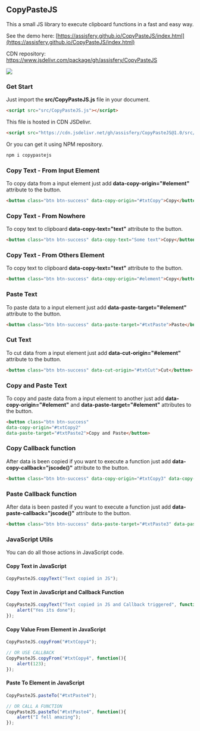 
##  CopyPasteJS

This a small JS library to execute clipboard functions in a fast and easy way.

See the demo here: [https://assisfery.github.io/CopyPasteJS/index.html](https://assisfery.github.io/CopyPasteJS/index.html)

CDN repository: https://www.jsdelivr.com/package/gh/assisfery/CopyPasteJS

[![](https://data.jsdelivr.com/v1/package/gh/assisfery/CopyPasteJS/badge)](https://www.jsdelivr.com/package/gh/assisfery/CopyPasteJS)


### Get Start
Just import the  **src/CopyPasteJS.js**  file in your document.
```html
<script src="src/CopyPasteJS.js"></script>
```

This file is hosted in CDN JSDelivr.
```html
<script src="https://cdn.jsdelivr.net/gh/assisfery/CopyPasteJS@1.0/src/CopyPasteJS.min.js"></script>
```

Or you can get it using NPM repository.
```js
npm i copypastejs
```

### Copy Text - From Input Element
To copy data from a input element just add  **data-copy-origin="#element"**  attribute to the button.
```html
<button class="btn btn-success" data-copy-origin="#txtCopy">Copy</button>
```

### Copy Text - From Nowhere
To copy text to clipboard  **data-copy-text="text"**  attribute to the button.
```html
<button class="btn btn-success" data-copy-text="Some text">Copy</button>
```

### Copy Text - From Others Element
To copy text to clipboard **data-copy-text="text"** attribute to the button.
```html
<button class="btn btn-success" data-copy-origin="#element">Copy</button>
```

### Paste Text
To paste data to a input element just add  **data-paste-target="#element"**  attribute to the button.
```html
<button class="btn btn-success" data-paste-target="#txtPaste">Paste</button>
```

### Cut Text
To cut data from a input element just add  **data-cut-origin="#element"**  attribute to the button.
```html
<button class="btn btn-success" data-cut-origin="#txtCut">Cut</button>
```

### Copy and Paste Text
To copy and paste data from a input element to another just add  **data-copy-origin="#element"**  and  **data-paste-target="#element"**  attributes to the button.
```html
<button class="btn btn-success"
data-copy-origin="#txtCopy2"
data-paste-target="#txtPaste2">Copy and Paste</button>
```

### Copy Callback function
After data is been copied if you want to execute a function just add  **data-copy-callback="jscode()"**  attribute to the button.
```html
<button class="btn btn-success" data-copy-origin="#txtCopy3" data-copy-callback="alert('copied')">Copy and Callback</button>
```

### Paste Callback function
After data is been pasted if you want to execute a function just add  **data-paste-callback="jscode()"**  attribute to the button.
```html
<button class="btn btn-success" data-paste-target="#txtPaste3" data-paste-callback="alert('pasted')">Paste and Callback</button>
```

### JavaScript Utils
You can do all those actions in JavaScript code.

#### Copy Text in JavaScript
```js
CopyPasteJS.copyText("Text copied in JS");
```

#### Copy Text in JavaScript and Callback Function
```js
CopyPasteJS.copyText("Text copied in JS and Callback triggered", function(){
	alert("Yes its done");
});
```

#### Copy Value From Element in JavaScript
```js
CopyPasteJS.copyFrom("#txtCopy4");

// OR USE CALLBACK
CopyPasteJS.copyFrom("#txtCopy4", function(){
	alert(123);
});
```

#### Paste To Element in JavaScript
```js
CopyPasteJS.pasteTo("#txtPaste4");

// OR CALL A FUNCTION
CopyPasteJS.pasteTo("#txtPaste4", function(){
	alert("I fell amazing");
});
```